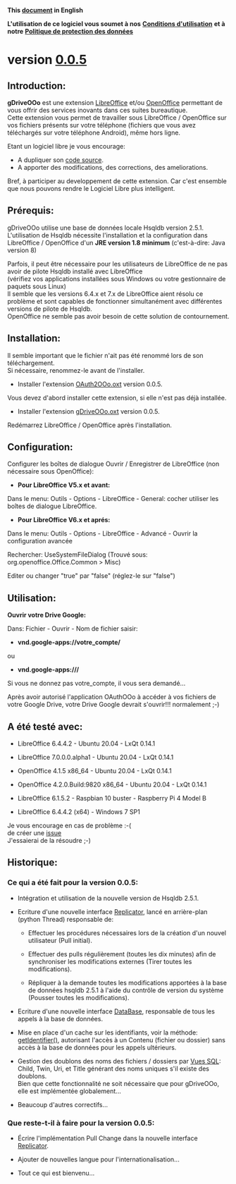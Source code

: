 **This [**document**](https://prrvchr.github.io/gDriveOOo) in English**

**L'utilisation de ce logiciel vous soumet à nos** [**Conditions d'utilisation**](https://prrvchr.github.io/gDriveOOo/gDriveOOo/registration/TermsOfUse_fr) **et à notre** [**Politique de protection des données**](https://prrvchr.github.io/gDriveOOo/gDriveOOo/registration/PrivacyPolicy_fr)

# version [0.0.5](https://prrvchr.github.io/gDriveOOo/README_fr#historique)

## Introduction:

**gDriveOOo** est une extension [LibreOffice](https://fr.libreoffice.org/download/telecharger-libreoffice/) et/ou [OpenOffice](https://www.openoffice.org/fr/Telecharger/) permettant de vous offrir des services inovants dans ces suites bureautique.  
Cette extension vous permet de travailler sous LibreOffice / OpenOffice sur vos fichiers présents sur votre téléphone (fichiers que vous avez téléchargés sur votre téléphone Android), même hors ligne.

Etant un logiciel libre je vous encourage:
- A dupliquer son [code source](https://github.com/prrvchr/gDriveOOo).
- A apporter des modifications, des corrections, des ameliorations.

Bref, à participer au developpement de cette extension.
Car c'est ensemble que nous pouvons rendre le Logiciel Libre plus intelligent.

## Prérequis:

gDriveOOo utilise une base de données locale Hsqldb version 2.5.1.  
L'utilisation de Hsqldb nécessite l'installation et la configuration dans
LibreOffice / OpenOffice d'un **JRE version 1.8 minimum** (c'est-à-dire: Java version 8)

Parfois, il peut être nécessaire pour les utilisateurs de LibreOffice de ne pas avoir de pilote Hsqldb installé avec LibreOffice  
(vérifiez vos applications installées sous Windows ou votre gestionnaire de paquets sous Linux)  
Il semble que les versions 6.4.x et 7.x de LibreOffice aient résolu ce problème et sont capables de fonctionner simultanément avec différentes versions de pilote de Hsqldb.  
OpenOffice ne semble pas avoir besoin de cette solution de contournement.

## Installation:

Il semble important que le fichier n'ait pas été renommé lors de son téléchargement.  
Si nécessaire, renommez-le avant de l'installer.

- Installer l'extension [OAuth2OOo.oxt](https://github.com/prrvchr/OAuth2OOo/raw/master/OAuth2OOo.oxt) version 0.0.5.

Vous devez d'abord installer cette extension, si elle n'est pas déjà installée.

- Installer l'extension [gDriveOOo.oxt](https://github.com/prrvchr/gDriveOOo/raw/master/gDriveOOo.oxt) version 0.0.5.

Redémarrez LibreOffice / OpenOffice après l'installation.

## Configuration:

Configurer les boîtes de dialogue Ouvrir / Enregistrer de LibreOffice (non nécessaire sous OpenOffice):

- **Pour LibreOffice V5.x et avant:**

Dans le menu: Outils - Options - LibreOffice - General: cocher utiliser les boîtes de dialogue LibreOffice.

- **Pour LibreOffice V6.x et aprés:**

Dans le menu: Outils - Options - LibreOffice - Advancé - Ouvrir la configuration avancée

Rechercher: UseSystemFileDialog (Trouvé sous: org.openoffice.Office.Common > Misc)

Editer ou changer "true" par "false" (réglez-le sur "false")

## Utilisation:

**Ouvrir votre Drive Google:**

Dans: Fichier - Ouvrir - Nom de fichier saisir:

- **vnd.google-apps://votre_compte/** 

ou

- **vnd.google-apps:///**

Si vous ne donnez pas votre_compte, il vous sera demandé...

Après avoir autorisé l'application OAuthOOo à accéder à vos fichiers de votre Google Drive, votre Drive Google devrait s'ouvrir!!! normalement  ;-)

## A été testé avec:

* LibreOffice 6.4.4.2 - Ubuntu 20.04 -  LxQt 0.14.1

* LibreOffice 7.0.0.0.alpha1 - Ubuntu 20.04 -  LxQt 0.14.1

* OpenOffice 4.1.5 x86_64 - Ubuntu 20.04 - LxQt 0.14.1

* OpenOffice 4.2.0.Build:9820 x86_64 - Ubuntu 20.04 - LxQt 0.14.1

* LibreOffice 6.1.5.2 - Raspbian 10 buster - Raspberry Pi 4 Model B

* LibreOffice 6.4.4.2 (x64) - Windows 7 SP1

Je vous encourage en cas de problème :-(  
de créer une [issue](https://github.com/prrvchr/gDriveOOo/issues/new)  
J'essaierai de la résoudre ;-)

## Historique:

### Ce qui a été fait pour la version 0.0.5:

- Intégration et utilisation de la nouvelle version de Hsqldb 2.5.1.

- Ecriture d'une nouvelle interface [Replicator](https://github.com/prrvchr/gDriveOOo/blob/master/CloudUcpOOo/python/clouducp/replicator.py), lancé en arrière-plan (python Thread) responsable de:

    - Effectuer les procédures nécessaires lors de la création d'un nouvel utilisateur (Pull initial).

    - Effectuer des pulls régulièrement (toutes les dix minutes) afin de synchroniser les modifications externes (Tirer toutes les modifications).

    - Répliquer à la demande toutes les modifications apportées à la base de données hsqldb 2.5.1 à l'aide du contrôle de version du système (Pousser toutes les modifications).

- Ecriture d'une nouvelle interface [DataBase](https://github.com/prrvchr/gDriveOOo/blob/master/CloudUcpOOo/python/clouducp/database.py), responsable de tous les appels à la base de données.

- Mise en place d'un cache sur les identifiants, voir la méthode: [getIdentifier()](https://github.com/prrvchr/gDriveOOo/blob/master/CloudUcpOOo/python/clouducp/datasource.py), autorisant l'accès à un Contenu (fichier ou dossier) sans accès à la base de données pour les appels ultérieurs.

- Gestion des doublons des noms des fichiers / dossiers par [Vues SQL](https://github.com/prrvchr/gDriveOOo/blob/master/CloudUcpOOo/python/clouducp/dbqueries.py): Child, Twin, Uri, et Title générant des noms uniques s'il existe des doublons.  
Bien que cette fonctionnalité ne soit nécessaire que pour gDriveOOo, elle est implémentée globalement...

- Beaucoup d'autres correctifs...

### Que reste-t-il à faire pour la version 0.0.5:

- Écrire l'implémentation Pull Change dans la nouvelle interface [Replicator](https://github.com/prrvchr/gDriveOOo/blob/master/CloudUcpOOo/python/clouducp/replicator.py).

- Ajouter de nouvelles langue pour l'internationalisation...

- Tout ce qui est bienvenu...
